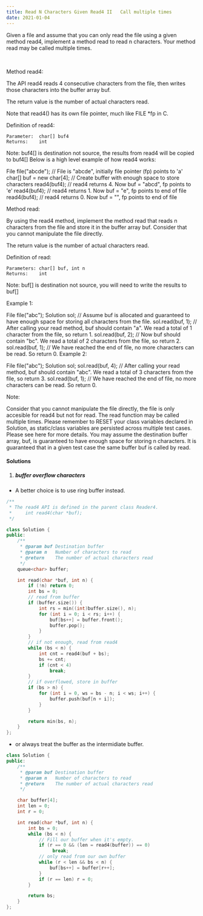 ```yaml
---
title: Read N Characters Given Read4 II   Call multiple times
date: 2021-01-04
---
```

Given a file and assume that you can only read the file using a given method read4, implement a method read to read n characters. Your method read may be called multiple times.

 

Method read4:

The API read4 reads 4 consecutive characters from the file, then writes those characters into the buffer array buf.

The return value is the number of actual characters read.

Note that read4() has its own file pointer, much like FILE *fp in C.

Definition of read4:

    Parameter:  char[] buf4
    Returns:    int

Note: buf4[] is destination not source, the results from read4 will be copied to buf4[]
Below is a high level example of how read4 works:



File file("abcde"); // File is "abcde", initially file pointer (fp) points to 'a'
char[] buf = new char[4]; // Create buffer with enough space to store characters
read4(buf4); // read4 returns 4. Now buf = "abcd", fp points to 'e'
read4(buf4); // read4 returns 1. Now buf = "e", fp points to end of file
read4(buf4); // read4 returns 0. Now buf = "", fp points to end of file
 

Method read:

By using the read4 method, implement the method read that reads n characters from the file and store it in the buffer array buf. Consider that you cannot manipulate the file directly.

The return value is the number of actual characters read.

Definition of read:

    Parameters:	char[] buf, int n
    Returns:	int

Note: buf[] is destination not source, you will need to write the results to buf[]
 

Example 1:

File file("abc");
Solution sol;
// Assume buf is allocated and guaranteed to have enough space for storing all characters from the file.
sol.read(buf, 1); // After calling your read method, buf should contain "a". We read a total of 1 character from the file, so return 1.
sol.read(buf, 2); // Now buf should contain "bc". We read a total of 2 characters from the file, so return 2.
sol.read(buf, 1); // We have reached the end of file, no more characters can be read. So return 0.
Example 2:

File file("abc");
Solution sol;
sol.read(buf, 4); // After calling your read method, buf should contain "abc". We read a total of 3 characters from the file, so return 3.
sol.read(buf, 1); // We have reached the end of file, no more characters can be read. So return 0.
 

Note:

Consider that you cannot manipulate the file directly, the file is only accesible for read4 but not for read.
The read function may be called multiple times.
Please remember to RESET your class variables declared in Solution, as static/class variables are persisted across multiple test cases. Please see here for more details.
You may assume the destination buffer array, buf, is guaranteed to have enough space for storing n characters.
It is guaranteed that in a given test case the same buffer buf is called by read.


#### Solutions

1. ##### buffer overflow characters

- A better choice is to use ring buffer instead.

```cpp
/**
 * The read4 API is defined in the parent class Reader4.
 *     int read4(char *buf);
 */

class Solution {
public:
    /**
     * @param buf Destination buffer
     * @param n   Number of characters to read
     * @return    The number of actual characters read
     */
    queue<char> buffer;

    int read(char *buf, int n) {
        if (!n) return 0;
        int bs = 0;
        // read from buffer
        if (buffer.size()) {
            int rs = min((int)buffer.size(), n);
            for (int i = 0; i < rs; i++) {
                buf[bs++] = buffer.front();
                buffer.pop();
            }
        }
        // if not enough, read from read4
        while (bs < n) {
            int cnt = read4(buf + bs);
            bs += cnt;
            if (cnt < 4)
                break;
        }
        // if overflowed, store in buffer
        if (bs > n) {
            for (int i = 0, ws = bs - n; i < ws; i++) {
                buffer.push(buf[n + i]);
            }
        }

        return min(bs, n);
    }
};
```

- or always treat the buffer as the intermidiate buffer.

```cpp
class Solution {
public:
    /**
     * @param buf Destination buffer
     * @param n   Number of characters to read
     * @return    The number of actual characters read
     */

    char buffer[4];
    int len = 0;
    int r = 0;

    int read(char *buf, int n) {
        int bs = 0;
        while (bs < n) {
            // Fill our buffer when it's empty.
            if (r == 0 && (len = read4(buffer)) == 0)
                 break;
            // only read from our own buffer
            while (r < len && bs < n) {
                buf[bs++] = buffer[r++];
            }
            if (r == len) r = 0;
        }

        return bs;
    }
};
```
